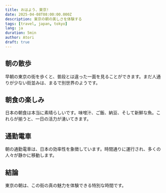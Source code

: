 ```yaml
---
title: おはよう、東京!
date: 2025-04-08T08:00:00.000Z
description: 東京の朝の美しさを体験する
tags: [travel, japan, tokyo]
lang: ja
duration: 5min
author: Atori
draft: true
---
```


## 朝の散歩

早朝の東京の街を歩くと、普段とは違った一面を見ることができます。まだ人通りが少ない街並みは、まるで別世界のようです。

## 朝食の楽しみ

日本の朝食は本当に素晴らしいです。味噌汁、ご飯、納豆、そして新鮮な魚。これらが揃うと、一日の活力が湧いてきます。

## 通勤電車

朝の通勤電車は、日本の効率性を象徴しています。時間通りに運行され、多くの人々が静かに移動します。

## 結論

東京の朝は、この街の真の魅力を体験できる特別な時間です。
